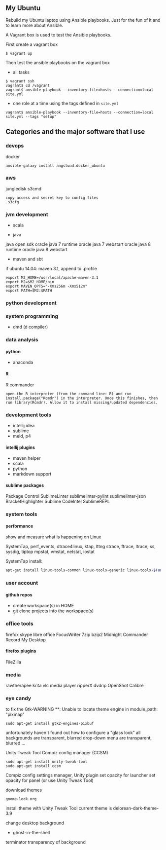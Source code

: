 ## My Ubuntu
Rebuild my Ubuntu laptop using Ansible playbooks. Just for the fun of it and to learn more about Ansible.

A Vagrant box is used to test the Ansible playbooks.

First create a vagrant box
```
$ vagrant up
```

Then test the ansible playbooks on the vagrant box
* all tasks
```
$ vagrant ssh
vagrant$ cd /vagrant
vagrant$ ansible-playbook --inventory-file=hosts --connection=local site.yml
```

* one role at a time using the tags defined in `site.yml`
```
vagrant$ ansible-playbook --inventory-file=hosts --connection=local site.yml --tags "setup"
```


## Categories and the major software that I use

### devops
docker
```
ansible-galaxy install angstwad.docker_ubuntu
```

### aws
jungledisk
s3cmd
```
copy access and secret key to config files
.s3cfg
```

### jvm development
* scala

* java

java open sdk
oracle java 7 runtime
oracle java 7 webstart
oracle java 8 runtime
oracle java 8 webstart

* maven and sbt

if ubuntu 14.04:
	maven 3.1, append to .profile
```
export M2_HOME=/usr/local/apache-maven-3.1
export M2=$M2_HOME/bin
export MAVEN_OPTS="-Xms256m -Xmx512m"
export PATH=$M2:$PATH
```

### python development

### system programming

* dmd (d compiler)


### data analysis

#### python
* anaconda

#### R
R commander
```
open the R interpreter (from the command line: R) and run install.package("Rcmdr") in the interpreter. Once this finishes, then run library(Rcmdr). Allow it to install missing/updated dependencies.
```

### development tools
* intellij idea
* sublime
* meld, p4

#### intellij plugins
* maven helper
* scala
* python
* markdown support

#### sublime packages
Package Control
SublimeLinter
sublimelinter-pylint
sublimelinter-json
BracketHighlighter
Sublime CodeIntel
SublimeREPL

### system tools

#### performance
show and measure what is happening on Linux

SystemTap, perf_events, dtrace4linux, ktap, lttng
strace, ftrace, ltrace, ss, sysdig, tiptop
mpstat, vmstat, netstat, iostat

SystemTap install:
```bash
apt-get install linux-tools-common linux-tools-generic linux-tools-$(uname -r)
```

### user account

#### github repos
* create workspace(s) in HOME
* git clone projects into the workspace(s)

### office tools
firefox
skype
libre office
FocusWriter
7zip
bzip2
Midnight Commander
Record My Desktop

#### firefox plugins
FileZilla

### media
rawtherapee
krita
vlc media player
ripperX
dvdrip
OpenShot
Calibre

### eye candy
to fix the 
Gtk-WARNING **: Unable to locate theme engine in module_path: "pixmap"
```
sudo apt-get install gtk2-engines-pixbuf
```


unfortunately haven`t found out how to configure a "glass look"
  all backgrounds are transparent, blurred
  drop-down menu are transparent, blurred
  ...

Unity Tweak Tool
Compiz config manager (CCSM)
```
sudo apt-get install unity-tweak-tool
sudo apt-get install ccsm
```

Compiz config settings manager, Unity plugin
	set opacity for launcher
	set opacity for panel (or use Unity Tweak Tool)


download themes
```
gnome-look.org
```

install theme with Unity Tweak Tool
  current theme is delorean-dark-theme-3.9

change desktop background
* ghost-in-the-shell

terminator
	transparency of background
